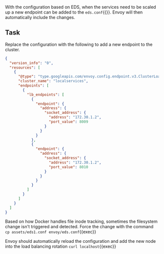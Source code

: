 With the configuration based on EDS, when the services need to be scaled up a new endpoint can be added to the `eds.conf`{{}}. Envoy will then automatically include the changes.

## Task

Replace the configuration with the following to add a new endpoint to the cluster.

```json
{
  "version_info": "0",
  "resources": [
    {
      "@type": "type.googleapis.com/envoy.config.endpoint.v3.ClusterLoadAssignment",
      "cluster_name": "localservices",
      "endpoints": [
        {
          "lb_endpoints": [
            {
              "endpoint": {
                "address": {
                  "socket_address": {
                    "address": "172.30.1.2",
                    "port_value": 8009
                  }
                }
              }
            },
            {
              "endpoint": {
                "address": {
                  "socket_address": {
                    "address": "172.30.1.2",
                    "port_value": 8010
                  }
                }
              }
            }
          ]
        }
      ]
    }
  ]
}
```

Based on how Docker handles file inode tracking, sometimes the filesystem change isn't triggered and detected. Force the change with the command `cp assets/eds1.conf envoy/eds.conf`{{exec}}

Envoy should automatically reload the configuration and add the new node into the load balancing rotation `curl localhost`{{exec}}
